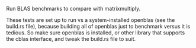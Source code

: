 
Run BLAS benchmarks to compare with matrixmultiply.

These tests are set up to run vs a system-installed openblas (see the build.rs file),
because building all of openblas just to benchmark versus it is tedious.
So make sure openblas is installed, or other library that supports the cblas interface,
and tweak the build.rs file to suit.
